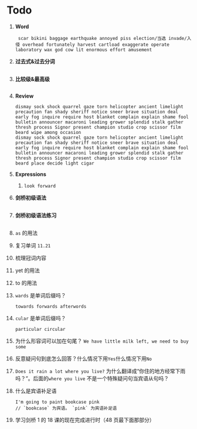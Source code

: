 # Todo

1. **Word**

   ```
    scar bikini baggage earthquake annoyed piss election/当选 invade/入侵 overhead fortunately harvest cartload exaggerate operate laboratory wax god cow lit enormous effort amusement
   ```

2. **过去式&过去分词**

   ```

   ```

3. **比较级&最高级**

   ```

   ```

4. **Review**

   ```
   dismay sock shock quarrel gaze torn helicopter ancient limelight precaution fan shady sheriff notice sneer brave situation deal early fog inquire require host blanket complain explain shame fool bulletin announcer macaroni leading grower splendid stalk gather thresh process Signor present champion studio crop scissor film beard wipe among occasion
   dismay sock shock quarrel gaze torn helicopter ancient limelight precaution fan shady sheriff notice sneer brave situation deal early fog inquire require host blanket complain explain shame fool bulletin announcer macaroni leading grower splendid stalk gather thresh process Signor present champion studio crop scissor film beard place decide light cigar
   ```

5. **Expressions**

   1. `look forward`

6. **剑桥初级语法**

   ```

   ```

7. **剑桥初级语法练习**

   ```

   ```

8. `as` 的用法

9. 复习单词 `11.21`

10. 梳理冠词内容

11. yet 的用法

12. to 的用法

13. `wards` 是单词后缀吗？

    ```
    towards forwards afterwords
    ```

14. `cular` 是单词后缀吗？

    ```
    particular circular
    ```

15. 为什么形容词可以加在句尾？ `We have little milk left, we need to buy some`

16. 反意疑问句到底怎么回答？什么情况下用`Yes`什么情况下用`No`

17. `Does it rain a lot where you live?` 为什么翻译成“你住的地方经常下雨吗？”。后面的`where you live` 不是一个特殊疑问句当宾语从句吗？

18. 什么是宾语补足语

    ```
    I'm going to paint bookcase pink
    // `bookcase` 为宾语。 `pink` 为宾语补足语
    ```

19. 学习剑桥 1 的 18 课的现在完成进行时（48 页最下面那部分）
